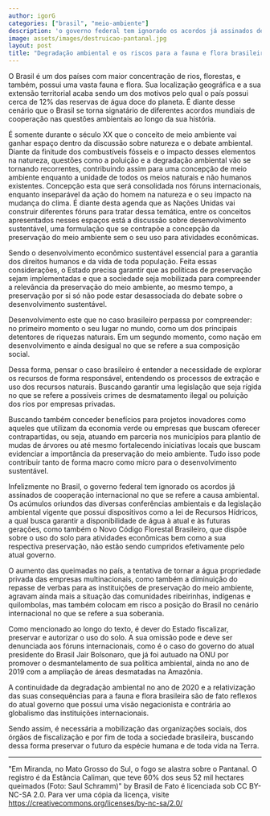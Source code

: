```yaml
---
author: igorG
categories: ["brasil", "meio-ambiente"]
description: 'o governo federal tem ignorado os acordos já assinados de cooperação internacional no que se refere a causa ambiental'
image: assets/images/destruicao-pantanal.jpg
layout: post
title: "Degradação ambiental e os riscos para a fauna e flora brasileira"
---
```

O Brasil é um dos países com maior concentração de rios, florestas, e também, possui uma vasta fauna e flora. Sua localização geográfica e a sua extensão territorial acaba sendo um dos motivos pelo qual o país possui cerca de 12% das reservas de água doce do planeta. É diante desse cenário que o Brasil se torna signatário de diferentes acordos mundiais de cooperação nas questões ambientais ao longo da sua história.

É somente durante o século XX que o conceito de meio ambiente vai ganhar espaço dentro da discussão sobre natureza e o debate ambiental. Diante da finitude dos combustíveis fósseis e o impacto desses elementos na natureza, questões como a poluição e a degradação ambiental vão se tornando recorrentes, contribuindo assim para uma concepção de meio ambiente enquanto a unidade de todos os meios naturais e não humanos existentes.
Concepção esta que será consolidada nos fóruns internacionais, enquanto inseparável da ação do homem na natureza e o seu impacto na mudança do clima. É diante desta agenda que as Nações Unidas vai construir diferentes fóruns para tratar dessa temática, entre os conceitos apresentados nesses espaços está a discussão sobre desenvolvimento sustentável, uma formulação que se contrapõe a concepção da preservação do meio ambiente sem o seu uso para atividades econômicas.

Sendo o desenvolvimento econômico sustentável essencial para a garantia dos direitos humanos e da vida de toda população. Feita essas considerações, o Estado precisa garantir que as políticas de preservação sejam implementadas e que a sociedade seja mobilizada para compreender a relevância da preservação do meio ambiente, ao mesmo tempo, a preservação por si só não pode estar desassociada do debate sobre o desenvolvimento sustentável.

Desenvolvimento este que no caso brasileiro perpassa por compreender: no primeiro momento o seu lugar no mundo, como um dos principais detentores de riquezas naturais. Em um segundo momento, como nação em desenvolvimento e ainda desigual no que se refere a sua composição social.

Dessa forma, pensar o caso brasileiro é entender a necessidade de explorar os recursos de forma responsável, entendendo os processos de extração e uso dos recursos naturais. Buscando garantir uma legislação que seja rígida no que se refere a possíveis crimes de desmatamento ilegal ou poluição dos rios por empresas privadas.

Buscando também conceder benefícios para projetos inovadores como aqueles que utilizam da economia verde ou empresas que buscam oferecer contrapartidas, ou seja, atuando em parceria nos municípios para plantio de mudas de árvores ou até mesmo fortalecendo iniciativas locais que buscam evidenciar a importância da preservação do meio ambiente. Tudo isso pode contribuir tanto de forma macro como micro para o desenvolvimento sustentável.

Infelizmente no Brasil, o governo federal tem ignorado os acordos já assinados de cooperação internacional no que se refere a causa ambiental. Os acúmulos oriundos das diversas conferências ambientais e da legislação ambiental vigente que possui dispositivos como a lei de Recursos Hídricos, a qual busca garantir a disponibilidade de água à atual e às futuras gerações, como também o Novo Código Florestal Brasileiro, que dispõe sobre o uso do solo para atividades econômicas bem como a sua respectiva preservação, não estão sendo cumpridos efetivamente pelo atual governo.

O aumento das queimadas no país, a tentativa de tornar a água propriedade privada das empresas multinacionais, como também a diminuição do repasse de verbas para as instituições de preservação do meio ambiente, agravam ainda mais a situação das comunidades ribeirinhas, indígenas e quilombolas, mas também colocam em risco a posição do Brasil no cenário internacional no que se refere a sua soberania.

Como mencionado ao longo do texto, é dever do Estado fiscalizar, preservar e autorizar o uso do solo. A sua omissão pode e deve ser denunciada aos fóruns internacionais, como é o caso do governo do atual presidente do Brasil Jair Bolsonaro, que já foi autuado na ONU por promover o desmantelamento de sua política ambiental, ainda no ano de 2019 com a ampliação de áreas desmatadas na Amazônia.

A continuidade da degradação ambiental no ano de 2020 e a relativização das suas consequências para a fauna e flora brasileira são de fato reflexos do atual governo que possui uma visão negacionista e contrária ao ​globalismo​ das instituições internacionais.

Sendo assim, é necessária a mobilização das organizações sociais, dos órgãos de fiscalização e por fim de toda a sociedade brasileira, buscando dessa forma preservar o futuro da espécie humana e de toda vida na Terra.

---
"Em Miranda, no Mato Grosso do Sul, o fogo se alastra sobre o Pantanal. O registro é da Estância Caliman, que teve 60% dos seus 52 mil hectares queimados (Foto: Saul Schramm)" by Brasil de Fato é licenciada sob CC BY-NC-SA 2.0. Para ver uma cópia da licença, visite https://creativecommons.org/licenses/by-nc-sa/2.0/
